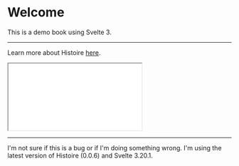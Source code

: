 # Welcome

This is a demo book using Svelte 3.

---

Learn more about Histoire [here](https://histoire.dev/).

<iframe
src="/__sandbox.html?storyId=src-stories-badge-badge-story-svelte&variantId=src-stories-badge-badge-story-svelte-0"
>

</iframe>

---

I'm not sure if this is a bug or if I'm doing something wrong. I'm using the latest version of Histoire (0.0.6) and Svelte 3.20.1.
